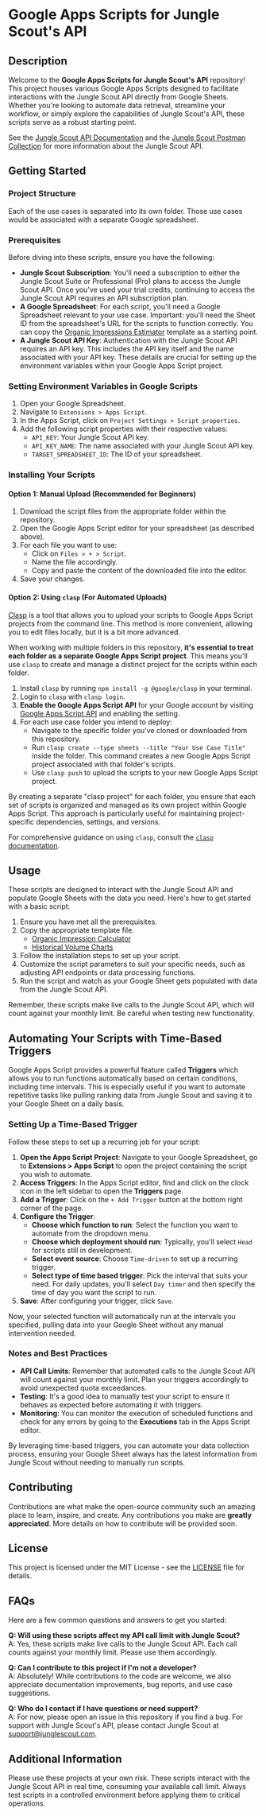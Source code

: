 # Google Apps Scripts for Jungle Scout's API

## Description
Welcome to the **Google Apps Scripts for Jungle Scout's API** repository! This project houses various Google Apps Scripts designed to facilitate interactions with the Jungle Scout API directly from Google Sheets. Whether you're looking to automate data retrieval, streamline your workflow, or simply explore the capabilities of Jungle Scout's API, these scripts serve as a robust starting point.

See the [Jungle Scout API Documentation](https://developer.junglescout.com) and the [Jungle Scout Postman Collection](https://postman.junglescout.com) for more information about the Jungle Scout API.

## Getting Started

### Project Structure
Each of the use cases is separated into its own folder. Those use cases would be associated with a separate Google spreadsheet.

### Prerequisites
Before diving into these scripts, ensure you have the following:

- **Jungle Scout Subscription**: You'll need a subscription to either the Jungle Scout Suite or Professional (Pro) plans to access the Jungle Scout API. Once you've used your trial credits, continuing to access the Jungle Scout API requires an API subscription plan.
- **A Google Spreadsheet**: For each script, you'll need a Google Spreadsheet relevant to your use case. Important: you'll need the Sheet ID from the spreadsheet's URL for the scripts to function correctly. You can copy the [Organic Impressions Estimator](https://docs.google.com/spreadsheets/d/1BQZPbFI2K2kI6sAEvi3sm04Tfsdl_3YCrPAinZ7SDyY) template as a starting point. 
- **A Jungle Scout API Key**: Authentication with the Jungle Scout API requires an API key. This includes the API key itself and the name associated with your API key. These details are crucial for setting up the environment variables within your Google Apps Script project.

### Setting Environment Variables in Google Scripts
1. Open your Google Spreadsheet.
2. Navigate to `Extensions > Apps Script`.
3. In the Apps Script, click on `Project Settings > Script properties`.
4. Add the following script properties with their respective values:
   - `API_KEY`: Your Jungle Scout API key.
   - `API_KEY_NAME`: The name associated with your Jungle Scout API key.
   - `TARGET_SPREADSHEET_ID`: The ID of your spreadsheet.

### Installing Your Scripts

#### Option 1: Manual Upload (Recommended for Beginners)
1. Download the script files from the appropriate folder within the repository.
2. Open the Google Apps Script editor for your spreadsheet (as described above).
3. For each file you want to use:
   - Click on `Files > + > Script`.
   - Name the file accordingly.
   - Copy and paste the content of the downloaded file into the editor.
4. Save your changes.

#### Option 2: Using `clasp` (For Automated Uploads)
[Clasp](https://github.com/google/clasp) is a tool that allows you to upload your scripts to Google Apps Script projects from the command line.  This method is more convenient, allowing you to edit files locally, but it is a bit more advanced.

When working with multiple folders in this repository, **it's essential to treat each folder as a separate Google Apps Script project**. This means you'll use `clasp` to create and manage a distinct project for the scripts within each folder.

1. Install `clasp` by running `npm install -g @google/clasp` in your terminal.
2. Login to `clasp` with `clasp login`.
3. **Enable the Google Apps Script API** for your Google account by visiting [Google Apps Script API](https://script.google.com/home/usersettings) and enabling the setting.
4. For each use case folder you intend to deploy:
   - Navigate to the specific folder you've cloned or downloaded from this repository.
   - Run `clasp create --type sheets --title "Your Use Case Title"` inside the folder. This command creates a new Google Apps Script project associated with that folder's scripts.
   - Use `clasp push` to upload the scripts to your new Google Apps Script project.

By creating a separate "clasp project" for each folder, you ensure that each set of scripts is organized and managed as its own project within Google Apps Script. This approach is particularly useful for maintaining project-specific dependencies, settings, and versions.

For comprehensive guidance on using `clasp`, consult the [`clasp` documentation](https://github.com/google/clasp).

## Usage
These scripts are designed to interact with the Jungle Scout API and populate Google Sheets with the data you need. Here's how to get started with a basic script:
1. Ensure you have met all the prerequisites.
2. Copy the appropriate template file. 
   - [Organic Impression Calculator](https://docs.google.com/spreadsheets/d/1BQZPbFI2K2kI6sAEvi3sm04Tfsdl_3YCrPAinZ7SDyY)
   - [Historical Volume Charts](https://docs.google.com/spreadsheets/d/17JBbXSH4rwhspOmQqyNrhYXRqRmxkgXZSiIP-90JSC4)
3. Follow the installation steps to set up your script.
4. Customize the script parameters to suit your specific needs, such as adjusting API endpoints or data processing functions.
5. Run the script and watch as your Google Sheet gets populated with data from the Jungle Scout API.

Remember, these scripts make live calls to the Jungle Scout API, which will count against your monthly limit. Be careful when testing new functionality.

## Automating Your Scripts with Time-Based Triggers

Google Apps Script provides a powerful feature called **Triggers** which allows you to run functions automatically based on certain conditions, including time intervals. This is especially useful if you want to automate repetitive tasks like pulling ranking data from Jungle Scout and saving it to your Google Sheet on a daily basis.

### Setting Up a Time-Based Trigger

Follow these steps to set up a recurring job for your script:

1. **Open the Apps Script Project**: Navigate to your Google Spreadsheet, go to **Extensions > Apps Script** to open the project containing the script you wish to automate.
2. **Access Triggers**: In the Apps Script editor, find and click on the clock icon in the left sidebar to open the **Triggers** page.
3. **Add a Trigger**: Click on the `+ Add Trigger` button at the bottom right corner of the page.
4. **Configure the Trigger**:
    - **Choose which function to run**: Select the function you want to automate from the dropdown menu.
    - **Choose which deployment should run**: Typically, you'll select `Head` for scripts still in development.
    - **Select event source**: Choose `Time-driven` to set up a recurring trigger.
    - **Select type of time based trigger**: Pick the interval that suits your need. For daily updates, you'll select `Day timer` and then specify the time of day you want the script to run.
5. **Save**: After configuring your trigger, click `Save`.

Now, your selected function will automatically run at the intervals you specified, pulling data into your Google Sheet without any manual intervention needed.

### Notes and Best Practices

- **API Call Limits**: Remember that automated calls to the Jungle Scout API will count against your monthly limit. Plan your triggers accordingly to avoid unexpected quota exceedances.
- **Testing**: It's a good idea to manually test your script to ensure it behaves as expected before automating it with triggers.
- **Monitoring**: You can monitor the execution of scheduled functions and check for any errors by going to the **Executions** tab in the Apps Script editor.

By leveraging time-based triggers, you can automate your data collection process, ensuring your Google Sheet always has the latest information from Jungle Scout without needing to manually run scripts.

## Contributing
Contributions are what make the open-source community such an amazing place to learn, inspire, and create. Any contributions you make are **greatly appreciated**. More details on how to contribute will be provided soon.

## License
This project is licensed under the MIT License - see the [LICENSE](LICENSE) file for details.

## FAQs
Here are a few common questions and answers to get you started:

**Q: Will using these scripts affect my API call limit with Jungle Scout?**  
A: Yes, these scripts make live calls to the Jungle Scout API. Each call counts against your monthly limit. Please use them accordingly.

**Q: Can I contribute to this project if I'm not a developer?**  
A: Absolutely! While contributions to the code are welcome, we also appreciate documentation improvements, bug reports, and use case suggestions.

**Q: Who do I contact if I have questions or need support?**  
A: For now, please open an issue in this repository if you find a bug. For support with Jungle Scout's API, please contact Jungle Scout at [support\@junglescout.com](mailto:support@junglescout.com?subject=API%20Question).

## Additional Information
Please use these projects at your own risk. These scripts interact with the Jungle Scout API in real time, consuming your available call limit. Always test scripts in a controlled environment before applying them to critical operations.